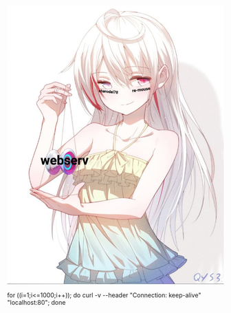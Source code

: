 ![:)](/.secretFolder/VIRUS_TROJAN__PC_KILLER_DONT_OPEN.jpg "This is webserv.")


for ((i=1;i<=1000;i++)); do   curl -v --header "Connection: keep-alive" "localhost:80"; done